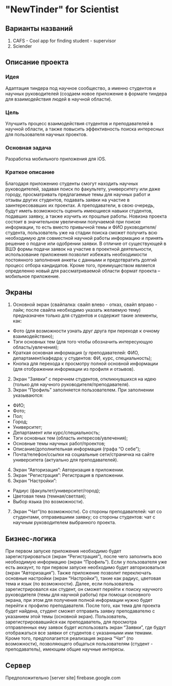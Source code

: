 # "NewTinder" for Scientist
## Варианты названий
1. CAFS - Cool app for finding student - supervisor
2. Sciender
## Описание проекта
### Идея
  Адаптация тиндера под научное сообщество, а именно студентов и научных руководителей (создаем новое приложение в формате тиндера для взаимодействия людей в научной области).
### Цель
  Улучшить процесс взаимодействия студентов и преподавателей в научной области, а также повысить эффективность поиска интересных для пользователя научных проектов.
### Основная задача
  Разработка мобильного приложения для iOS.
### Краткое описание
  Благодаря приложению студенты смогут находить научных руководителей, задавая поиск по факультету, университету или даже городу, просматривать предлагаемые темы для научных работ и отзывы других студентов, подавать заявки на участие в заинтересовавших их проектах. А преподаватели, в свою очередь, будут иметь возможность оценить имеющиеся навыки студентов, подавших заявку, а также изучить их прошлые работы.
  Новизна проекта состоит в значительном увеличении получаемой при поиске информации, то есть вместо привычной темы и ФИО руководителя/студента, пользователь уже на стадии поиска сможет получить всю необходимую для совместной научной работы информацию и принять решение о подаче или одобрении заявки. В отличие от существующей в ВШЭ формы подачи заявок на участие в проектной деятельности, использование приложения позволит избежать необходимости постоянного заполнения анкеты с данными и предотвратить долгий процесс отбора кандидатов. Кроме того, преимуществом является определенно новый для рассматриваемой области формат проекта – мобильное приложение.
## Экраны
1. Основной экран (свайпалка: свайп влево - отказ, свайп вправо - лайк; после свайпа необходимо указать желаемую тему) предназначен только для студентов и содержит такие элементы, как:
  * Фото (для возможности узнать друг друга при переходе к очному взаимодействию);
  * Тэги основных тем (для того чтобы обозначить интересующую область/увлечения);
  * Краткая основная информация (у преподавателей: ФИО, департамент/кафедра; у студентов: ФИ, курс, специальность);
  * Кнопка для перехода к просмотру полной основной информации (для отображении информации из профиля и отзывов).
2. Экран “Заявки” с перечнем студентов, откликнувшихся на идею (только для научного руководителя/преподавателя).
3. Экран “Профиль” заполняется пользователем. При заполнении указываются:
  * ФИО;
  * Фото;
  * Пол;
  * Город;
  * Университет;
  * Департамент или курс/специальность;
  * Тэги основных тем (область интересов/увлечения);
  * Основные темы научных работ/проектов;
  * Описание/дополнительная информация (графа “О себе”);
  * Почта/телефон/ссылки на социальные сети/страничка на сайте университета (актуально для преподавателей).
4. Экран “Авторизация”: Авторизация в приложении.
5. Экран “Регистрация”: Регистрация в приложении.
6. Экран “Настройки”:
* Радиус (факультет/университет/город);
* Цветовая тема (темная/светлая);
* Выбор языка (по возможности).
7. Экран “Чат”(по возможности). Со стороны преподавателей: чат со студентами, отправившими заявку; со стороны студентов: чат с научным руководителем выбранного проекта.
## Бизнес-логика
  При первом запуске приложения необходимо будет зарегистрироваться (экран “Регистрация”), после чего заполнить всю необходимую информацию (экран “Профиль”). Если у пользователя уже есть аккаунт, то при первом запуске необходимо будет авторизоваться (экран “Авторизация”). Также приложение позволит переключать основные настройки (экран “Настройки”), такие как радиус, цветовая тема и язык (по возможности).
  Далее, если пользователь зарегистрировался как студент, он сможет перейти к поиску научного руководителя (темы для научной работы) при помощи основного экрана, при этом для получения полной информации нужно будет перейти к  профилю преподавателя. После того, как тема для проекта будет найдена, студент сможет отправить заявку преподавателю с указанием этой темы (основной экран).
  Пользователь, зарегистрировавшийся как преподаватель, для просмотра отправленных ему заявок будет использовать экран “Заявки”, где будут отображаться все заявки от студентов с указанными ими темами.
  Кроме того, предполагается реализация экрана “Чат” (по возможности), позволяющего общаться пользователям (студент - преподаватель), имеющим общие научные интересы.

## Сервер
Предположительно [server site] firebase.google.com
